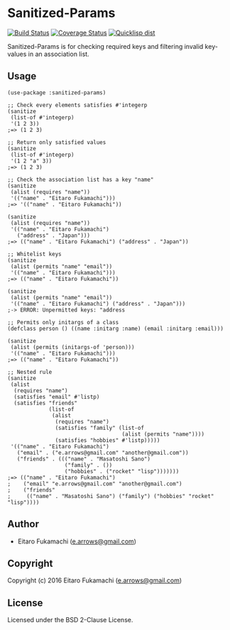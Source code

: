 # Sanitized-Params

[![Build Status](https://travis-ci.org/fukamachi/sanitized-params.svg?branch=master)](https://travis-ci.org/fukamachi/sanitized-params)
[![Coverage Status](https://coveralls.io/repos/fukamachi/sanitized-params/badge.svg?branch=master)](https://coveralls.io/r/fukamachi/sanitized-params)
[![Quicklisp dist](http://quickdocs.org/badge/sanitized-params.svg)](http://quickdocs.org/sanitized-params/)

Sanitized-Params is for checking required keys and filtering invalid key-values in an association list.

## Usage

```common-lisp
(use-package :sanitized-params)

;; Check every elements satisfies #'integerp
(sanitize
 (list-of #'integerp)
 '(1 2 3))
;=> (1 2 3)

;; Return only satisfied values
(sanitize
 (list-of #'integerp)
 '(1 2 "a" 3))
;=> (1 2 3)

;; Check the association list has a key "name"
(sanitize
 (alist (requires "name"))
 '(("name" . "Eitaro Fukamachi")))
;=> '(("name" . "Eitaro Fukamachi"))

(sanitize
 (alist (requires "name"))
 '(("name" . "Eitaro Fukamachi")
   ("address" . "Japan")))
;=> (("name" . "Eitaro Fukamachi") ("address" . "Japan"))

;; Whitelist keys
(sanitize
 (alist (permits "name" "email"))
 '(("name" . "Eitaro Fukamachi")))
;=> (("name" . "Eitaro Fukamachi"))

(sanitize
 (alist (permits "name" "email"))
 '(("name" . "Eitaro Fukamachi") ("address" . "Japan")))
;-> ERROR: Unpermitted keys: "address

;; Permits only initargs of a class
(defclass person () ((name :initarg :name) (email :initarg :email)))

(sanitize
 (alist (permits (initargs-of 'person)))
 '(("name" . "Eitaro Fukamachi")))
;=> (("name" . "Eitaro Fukamachi"))

;; Nested rule
(sanitize
 (alist
  (requires "name")
  (satisfies "email" #'listp)
  (satisfies "friends"
             (list-of
              (alist
               (requires "name")
               (satisfies "family" (list-of
                                    (alist (permits "name"))))
               (satisfies "hobbies" #'listp)))))
 '(("name" . "Eitaro Fukamachi")
   ("email" . ("e.arrows@gmail.com" "another@gmail.com"))
   ("friends" . ((("name" . "Masatoshi Sano")
                  ("family" . ())
                  ("hobbies" . ("rocket" "lisp")))))))
;=> (("name" . "Eitaro Fukamachi")
;    ("email" "e.arrows@gmail.com" "another@gmail.com")
;    ("friends"
;     (("name" . "Masatoshi Sano") ("family") ("hobbies" "rocket" "lisp"))))
```

## Author

* Eitaro Fukamachi (e.arrows@gmail.com)

## Copyright

Copyright (c) 2016 Eitaro Fukamachi (e.arrows@gmail.com)

## License

Licensed under the BSD 2-Clause License.
